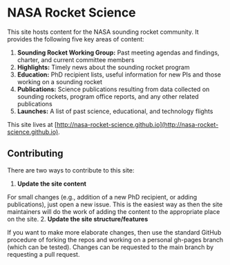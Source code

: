 # NASA Rocket Science

This site hosts content for the NASA sounding rocket community.  It provides the following five key areas of content:
1. **Sounding Rocket Working Group:** Past meeting agendas and findings, charter, and current committee members
2. **Highlights:** Timely news about the sounding rocket program
3. **Education:** PhD recipient lists, useful information for new PIs and those working on a sounding rocket
4. **Publications:** Science publications resulting from data collected on sounding rockets, program office reports, and any other related publications
5. **Launches:** A list of past science, educational, and technology flights

This site lives at [http://nasa-rocket-science.github.io](http://nasa-rocket-science.github.io).

## Contributing
There are two ways to contribute to this site:
1. **Update the site content**

For small changes (e.g., addition of a new PhD recipient, or adding publications), just open a new issue.  This is the easiest way as then the site maintainers will do the work of adding the content to the appropriate place on the site.
2. **Update the site structure/features**

If you want to make more elaborate changes, then use the standard GitHub procedure of forking the repos and working on a personal gh-pages branch (which can be tested).  Changes can be requested to the main branch by requesting a pull request.
